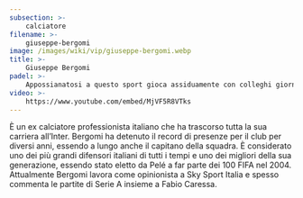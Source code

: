 ```yaml
---
subsection: >-
    calciatore
filename: >-
    giuseppe-bergomi
image: /images/wiki/vip/giuseppe-bergomi.webp
title: >-
    Giuseppe Bergomi
padel: >-
    Appossianatosi a questo sport gioca assiduamente con colleghi giornalisti ed ex-calciatori, solitamente gioca a Milano. Ha preso parte e prende parte a diverse manifestazioni solidali attraverso la pratica del padel, sempre più spesso tra personaggi noti ed amati dal pubblico.
video: >-
    https://www.youtube.com/embed/MjVF5R8VTks
---
```

È un ex calciatore professionista italiano che ha trascorso tutta la sua carriera all’Inter. Bergomi ha detenuto il record di presenze per il club per diversi anni, essendo a lungo anche il capitano della squadra. È considerato uno dei più grandi difensori italiani di tutti i tempi e uno dei migliori della sua generazione, essendo stato eletto da Pelé a far parte dei 100 FIFA nel 2004. Attualmente Bergomi lavora come opinionista a Sky Sport Italia e spesso commenta le partite di Serie A insieme a Fabio Caressa.